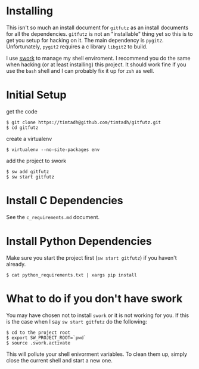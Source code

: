 Installing
==========

This isn't so much an install document for `gitfutz` as an install documents for
all the dependencies. `gitfutz` is not an "installable" thing yet so this is to
get you setup for hacking on it. The main dependency is `pygit2`. Unfortunately,
`pygit2` requires a c library `libgit2` to build. 

I use [swork](https://github.com/timtadh/swork) to manage my shell enviroment. I
recommend you do the same when hacking (or at least installing) this project. It
should work fine if you use the `bash` shell and I can probably fix it up for
`zsh` as well.

Initial Setup
=============

get the code

    $ git clone https://timtadh@github.com/timtadh/gitfutz.git
    $ cd gitfutz

create a virtualenv

    $ virtualenv --no-site-packages env

add the project to swork

    $ sw add gitfutz
    $ sw start gitfutz


Install C Dependencies
======================

See the `c_requirements.md` document. 


Install Python Dependencies
===========================

Make sure you start the project first (`sw start gitfutz`) if you haven't
already.

    $ cat python_requirements.txt | xargs pip install


What to do if you don't have swork
==================================

You may have chosen not to install `swork` or it is not working for you. If this
is the case when I say `sw start gitfutz` do the following:

    $ cd to the project root
    $ export SW_PROJECT_ROOT=`pwd`
    $ source .swork.activate

This will pollute your shell enivorment variables. To clean them up, simply
close the current shell and start a new one.

